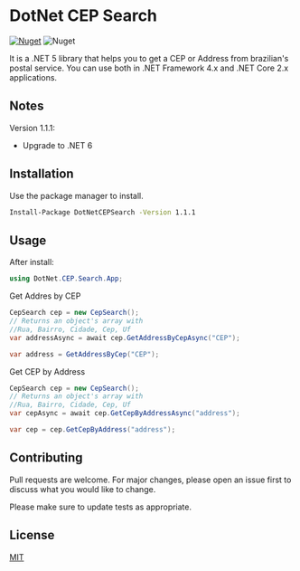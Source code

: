 # DotNet CEP Search

[![Nuget](https://img.shields.io/nuget/v/DotNetCEPSearch)](https://www.nuget.org/packages/DotNetCEPSearch/) ![Nuget](https://img.shields.io/nuget/dt/DotNetCEPSearch)

It is a .NET 5 library that helps you to get a CEP or Address from brazilian's postal service.
You can use both in .NET Framework 4.x and .NET Core 2.x applications.

## Notes
Version 1.1.1:

- Upgrade to .NET 6

## Installation

Use the package manager to install.

```bash
Install-Package DotNetCEPSearch -Version 1.1.1
```

## Usage

After install:
```C#
using DotNet.CEP.Search.App;
```
Get Addres by CEP
```C#
CepSearch cep = new CepSearch();
// Returns an object's array with 
//Rua, Bairro, Cidade, Cep, Uf
var addressAsync = await cep.GetAddressByCepAsync("CEP");

var address = GetAddressByCep("CEP");
```

Get CEP by Address
```C#
CepSearch cep = new CepSearch();
// Returns an object's array with 
//Rua, Bairro, Cidade, Cep, Uf
var cepAsync = await cep.GetCepByAddressAsync("address");

var cep = cep.GetCepByAddress("address");
```

## Contributing
Pull requests are welcome. For major changes, please open an issue first to discuss what you would like to change.

Please make sure to update tests as appropriate.

## License
[MIT](https://choosealicense.com/licenses/mit/)
